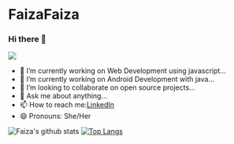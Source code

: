 # FaizaFaiza
### Hi there 👋
![](https://komarev.com/ghpvc/?username=FaizaTahreen&color=47ccb3) 
- 🔭 I’m currently working on Web Development using javascript...
- 🌱 I’m currently working on Android Development with java...
- 👯 I’m looking to collaborate on open source projects...
- 💬 Ask me about anything...
- 📫 How to reach me:[LinkedIn](https://www.linkedin.com/in/faiza-tahreen-38a619187/)
- 😄 Pronouns: She/Her

![Faiza's github stats](https://github-readme-stats.vercel.app/api?username=FaizaTahreeen&show_icons=true&theme=onedark)
[![Top Langs](https://github-readme-stats.vercel.app/api/top-langs/?username=Faizatahreen&layout=compact)](https://github.com/Faizatahreen/github-readme-stats) 

